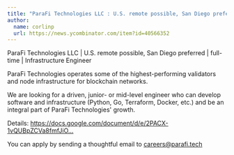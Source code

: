 ```yaml
---
title: "ParaFi Technologies LLC : U.S. remote possible, San Diego preferred"
author:
  name: corlinp
  url: https://news.ycombinator.com/item?id=40566352
---
```

ParaFi Technologies LLC | U.S. remote possible, San Diego preferred | full-time | Infrastructure Engineer

ParaFi Technologies operates some of the highest-performing validators and node infrastructure for blockchain networks.

We are looking for a driven, junior- or mid-level engineer who can develop software and infrastructure (Python, Go, Terraform, Docker, etc.) and be an integral part of ParaFi Technologies&#x27; growth.

Details: <a href="https:&#x2F;&#x2F;docs.google.com&#x2F;document&#x2F;d&#x2F;e&#x2F;2PACX-1vQUBpZCVa8fmfJiOR-3snIAAe8JjHENLvG1JOAxQ1iKRBUv0ICL3S_YP4I2u21Wr_G6Zhup7SdlCUOJ&#x2F;pub" rel="nofollow">https:&#x2F;&#x2F;docs.google.com&#x2F;document&#x2F;d&#x2F;e&#x2F;2PACX-1vQUBpZCVa8fmfJiO...</a>

You can apply by sending a thoughtful email to careers@parafi.tech
